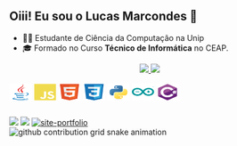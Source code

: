 ## Oiii! Eu sou o Lucas Marcondes 👋

* 👨‍💻 Estudante de Ciência da Computação na Unip
* 🎓 Formado no Curso **Técnico de Informática** no CEAP.

<div align="center">
  <a href="https://github.com/Lucas-RM">
    <img height="160em" src="https://github-readme-stats.vercel.app/api?username=Lucas-RM&show_icons=true&theme=tokyonight&include_all_commits=true&count_private=true"/>
    <img height="160em" src="https://github-readme-stats.vercel.app/api/top-langs/?username=Lucas-RM&layout=compact&langs_count=7&theme=tokyonight"/>
  </a>
</div>

 <div style="display: inline_block"><br>
  <img align="center" alt="Lucas-Java" height="30" width="40" src="https://raw.githubusercontent.com/devicons/devicon/master/icons/java/java-original.svg">
  <img align="center" alt="Lucas-Js" height="30" width="40" src="https://raw.githubusercontent.com/devicons/devicon/master/icons/javascript/javascript-plain.svg">
  <img align="center" alt="Lucas-HTML" height="30" width="40" src="https://raw.githubusercontent.com/devicons/devicon/master/icons/html5/html5-original.svg">
  <img align="center" alt="Lucas-CSS" height="30" width="40" src="https://raw.githubusercontent.com/devicons/devicon/master/icons/css3/css3-original.svg">
  <img align="center" alt="Lucas-Python" height="30" width="40" src="https://raw.githubusercontent.com/devicons/devicon/master/icons/python/python-original.svg">
  <img align="center" alt="Lucas-Csharp" height="30" width="40" src="https://raw.githubusercontent.com/devicons/devicon/master/icons/arduino/arduino-original.svg">
  <img align="center" alt="Lucas-Csharp" height="30" width="40" src="https://raw.githubusercontent.com/devicons/devicon/master/icons/csharp/csharp-original.svg">
</div>
  
  ##
 
<div> 
  <a href="mailto:lucas.marcondes36@gmail.com?subject='Informe um título aqui...'" target="_blank"><img src="https://img.shields.io/badge/Gmail-D14836?style=for-the-badge&logo=gmail&logoColor=white"></a>
  <a href="https://www.linkedin.com/in/lucas-marcondes01" target="_blank"><img src="https://img.shields.io/badge/-LinkedIn-%230077B5?style=for-the-badge&logo=linkedin&logoColor=white"></a>
  <a href="https://lucas-rm.github.io/Portifolio/" target="_blank"><img height="28" alt="site-portfolio" src="https://badgen.net/badge/icon/PORTFOLIO?icon=pleroma&label"></a> 
</div>

<picture>
  <source media="(prefers-color-scheme: dark)" srcset="https://raw.githubusercontent.com/Lucas-RM/Lucas-RM/output/github-contribution-grid-snake-dark.svg">
  <source media="(prefers-color-scheme: light)" srcset="https://raw.githubusercontent.com/Lucas-RM/Lucas-RM/output/github-contribution-grid-snake.svg">
  <img alt="github contribution grid snake animation" src="https://raw.githubusercontent.com/Lucas-RM/Lucas-RM/output/github-contribution-grid-snake.svg">
</picture>
